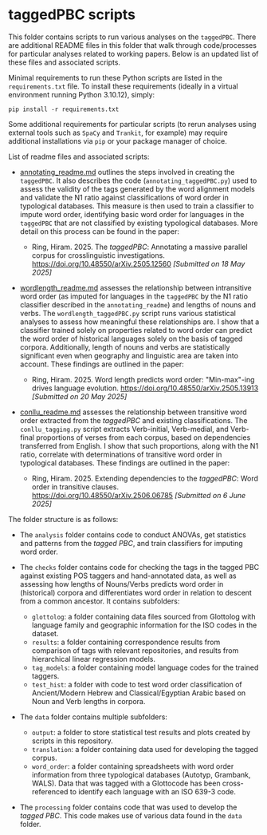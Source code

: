 # taggedPBC scripts

This folder contains scripts to run various analyses on the `taggedPBC`. There are additional README files in this folder that walk through code/processes for particular analyses related to working papers. Below is an updated list of these files and associated scripts.

Minimal requirements to run these Python scripts are listed in the `requirements.txt` file. To install these requirements (ideally in a virtual environment running Python 3.10.12), simply:

```
pip install -r requirements.txt
```

Some additional requirements for particular scripts (to rerun analyses using external tools such as `SpaCy` and `Trankit`, for example) may require additional installations via `pip` or your package manager of choice.

List of readme files and associated scripts:

- [annotating_readme.md](annotating_readme.md) outlines the steps involved in creating the `taggedPBC`. It also describes the code (`annotating_taggedPBC.py`) used to assess the validity of the tags generated by the word alignment models and validate the N1 ratio against classifications of word order in typological databases. This measure is then used to train a classifier to impute word order, identifying basic word order for languages in the `taggedPBC` that are not classified by existing typological databases. More detail on this process can be found in the paper:
    - Ring, Hiram. 2025. The *taggedPBC*: Annotating a massive parallel corpus for crosslinguistic investigations. https://doi.org/10.48550/arXiv.2505.12560 *[Submitted on 18 May 2025]*


- [wordlength_readme.md](wordlength_readme.md) assesses the relationship between intransitive word order (as imputed for languages in the `taggedPBC` by the N1 ratio classifier described in the `annotating_readme`) and lengths of nouns and verbs. The `wordlength_taggedPBC.py` script runs various statistical analyses to assess how meaningful these relationships are. I show that a classifier trained solely on properties related to word order can predict the word order of historical languages solely on the basis of tagged corpora. Additionally, length of nouns and verbs are statistically significant even when geography and linguistic area are taken into account. These findings are outlined in the paper:
    - Ring, Hiram. 2025. Word length predicts word order: "Min-max"-ing drives language evolution. https://doi.org/10.48550/arXiv.2505.13913 *[Submitted on 20 May 2025]*

- [conllu_readme.md](conllu_readme.md) assesses the relationship between transitive word order extracted from the *taggedPBC* and existing classifications. The `conllu_tagging.py` script extracts Verb-initial, Verb-medial, and Verb-final proportions of verses from each corpus, based on dependencies transferred from English. I show that such proportions, along with the N1 ratio, correlate with determinations of transitive word order in typological databases. These findings are outlined in the paper:
    - Ring, Hiram. 2025. Extending dependencies to the *taggedPBC*: Word order in transitive clauses. https://doi.org/10.48550/arXiv.2506.06785 *[Submitted on 6 June 2025]*


The folder structure is as follows:

- The `analysis` folder contains code to conduct ANOVAs, get statistics and patterns from the *tagged PBC*, and train classifiers for imputing word order.

- The `checks` folder contains code for checking the tags in the tagged PBC against existing POS taggers and hand-annotated data, as well as assessing how lengths of Nouns/Verbs predicts word order in (historical) corpora and differentiates word order in relation to descent from a common ancestor. It contains subfolders:  
  - `glottolog`: a folder containing data files sourced from Glottolog with language family and geographic information for the ISO codes in the dataset.
  - `results`: a folder containing correspondence results from comparison of tags with relevant repositories, and results from hierarchical linear regression models.
  - `tag_models`: a folder containing model language codes for the trained taggers.
  - `test_hist`: a folder with code to test word order classification of Ancient/Modern Hebrew and Classical/Egyptian Arabic based on Noun and Verb lengths in corpora.


- The `data` folder contains multiple subfolders:  
  - `output`: a folder to store statistical test results and plots created by scripts in this repository.
  - `translation`: a folder containing data used for developing the tagged corpus.
  - `word_order`: a folder containing spreadsheets with word order information from three typological databases (Autotyp, Grambank, WALS). Data that was tagged with a Glottocode has been cross-referenced to identify each language with an ISO 639-3 code.


- The `processing` folder contains code that was used to develop the *tagged PBC*. This code makes use of various data found in the `data` folder.
